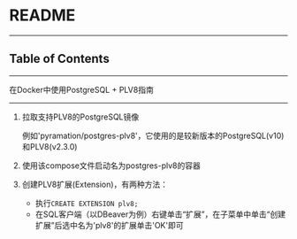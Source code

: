 # README

<!-- File: README.md -->
<!-- Author: YJ -->
<!-- Email: yj1516268@outlook.com -->
<!-- Created Time: 2021-09-02 16:02:07 -->

---

## Table of Contents

<!-- vim-markdown-toc GFM -->

<!-- vim-markdown-toc -->

---

在Docker中使用PostgreSQL + PLV8指南

---

1. 拉取支持PLV8的PostgreSQL镜像

    例如'pyramation/postgres-plv8'，它使用的是较新版本的PostgreSQL(v10)和PLV8(v2.3.0)

2. 使用该compose文件启动名为postgres-plv8的容器

3. 创建PLV8扩展(Extension)，有两种方法：

    - 执行`CREATE EXTENSION plv8;`
    - 在SQL客户端（以DBeaver为例）右键单击“扩展”，在子菜单中单击“创建扩展”后选中名为'plv8'的扩展单击'OK'即可
